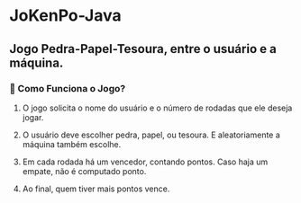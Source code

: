 # JoKenPo-Java
## Jogo Pedra-Papel-Tesoura, entre o usuário e a máquina.
<h3>🛑 Como Funciona o Jogo?</h3>

1. O jogo solicita o nome do usuário e o número de rodadas que ele deseja jogar.

2. O usuário deve escolher pedra, papel, ou tesoura. E aleatoriamente a máquina também escolhe.

3. Em cada rodada há um vencedor, contando pontos. Caso haja um empate, não é computado ponto.

4. Ao final, quem tiver mais pontos vence.
